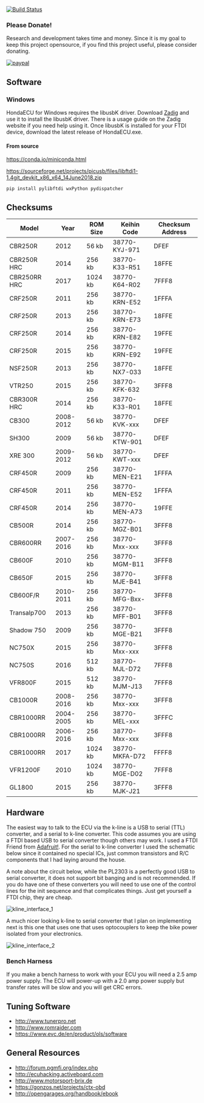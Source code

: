 [![Build Status](https://ci.appveyor.com/api/projects/status/rigvo8jwvgaxcbtp?svg=true)](https://ci.appveyor.com/project/RyanHope/hondaecu)

### Please Donate!

Research and development takes time and money. Since it is my goal to keep this project opensource, if you find this project useful, please consider donating.

[![paypal](https://www.paypalobjects.com/en_US/i/btn/btn_donateCC_LG.gif)](https://www.paypal.com/cgi-bin/webscr?cmd=_s-xclick&hosted_button_id=XL3H864LE567E)

## Software

### Windows

HondaECU for Windows requires the libusbK driver. Download [Zadig](https://zadig.akeo.ie/) and use it to install the libusbK driver. There is a usage guide on the Zadig website if you need help using it. Once libusbK is installed for your FTDI device, download the latest release of HondaECU.exe.


#### From source

 https://conda.io/miniconda.html
 
 https://sourceforge.net/projects/picusb/files/libftdi1-1.4git_devkit_x86_x64_14June2018.zip

 ```
pip install pylibftdi wxPython pydispatcher
 ```

## Checksums

| Model        | Year      | ROM Size | Keihin Code    | Checksum Address |
|--------------|-----------|----------|----------------|------------------|
| CBR250R      | 2012      | 56 kb    | 38770-KYJ-971  | DFEF             |
| CBR250R HRC  | 2014      | 256 kb   | 38770-K33-R51  | 18FFE            |
| CBR250RR HRC | 2017      | 1024 kb  | 38770-K64-R02  | 7FFF8            |
| CRF250R      | 2011      | 256 kb   | 38770-KRN-E52  | 1FFFA            |
| CRF250R      | 2013      | 256 kb   | 38770-KRN-E73  | 18FFE            |
| CRF250R      | 2014      | 256 kb   | 38770-KRN-E82  | 19FFE            |
| CRF250R      | 2015      | 256 kb   | 38770-KRN-E92  | 19FFE            |
| NSF250R      | 2013      | 256 kb   | 38770-NX7-033  | 18FFE            |
| VTR250       | 2015      | 256 kb   | 38770-KFK-632  | 3FFF8            |
| CBR300R HRC  | 2014      | 256 kb   | 38770-K33-R01  | 18FFE            |
| CB300        | 2008-2012 | 56 kb    | 38770-KVK-xxx  | DFEF             |
| SH300        | 2009      | 56 kb    | 38770-KTW-901  | DFEF             |
| XRE 300      | 2009-2012 | 56 kb    | 38770-KWT-xxx  | DFEF             |
| CRF450R      | 2009      | 256 kb   | 38770-MEN-E21  | 1FFFA            |
| CRF450R      | 2011      | 256 kb   | 38770-MEN-E52  | 1FFFA            |
| CRF450R      | 2014      | 256 kb   | 38770-MEN-A73  | 19FFE            |
| CB500R       | 2014      | 256 kb   | 38770-MGZ-B01  | 3FFF8            |
| CBR600RR     | 2007-2016 | 256 kb   | 38770-Mxx-xxx  | 3FFF8            |
| CB600F       | 2010      | 256 kb   | 38770-MGM-B11  | 3FFF8            |
| CB650F       | 2015      | 256 kb   | 38770-MJE-B41  | 3FFF8            |
| CB600F/R     | 2010-2011 | 256 kb   | 38770-MFG-Bxx- | 3FFF8            |
| Transalp700  | 2013      | 256 kb   | 38770-MFF-B01  | 3FFF8            |
| Shadow 750   | 2009      | 256 kb   | 38770-MGE-B21  | 3FFF8            |
| NC750X       | 2015      | 256 kb   | 38770-Mxx-xxx  | 3FFF8            |
| NC750S       | 2016      | 512 kb   | 38770-MJL-D72  | 7FFF8            |
| VFR800F      | 2015      | 512 kb   | 38770-MJM-J13  | 7FFF8            |
| CB1000R      | 2008-2016 | 256 kb   | 38770-Mxx-xxx  | 3FFF8            |
| CBR1000RR    | 2004-2005 | 256 kb   | 38770-MEL-xxx  | 3FFFC            |
| CBR1000RR    | 2006-2016 | 256 kb   | 38770-Mxx-xxx  | 3FFF8            |
| CBR1000RR    | 2017      | 1024 kb  | 38770-MKFA-D72 | FFFF8            |
| VFR1200F     | 2010      | 1024 kb  | 38770-MGE-D02  | 7FFF8            |
| GL1800       | 2015      | 256 kb   | 38770-MJK-J21  | 3FFF8            |


## Hardware

The easiest way to talk to the ECU via the k-line is a USB to serial (TTL) converter,
and a serial to k-line converter. This code assumes you are using a FTDI based USB to
serial converter though others may work. I used a FTDI Friend from [Adafruit!](https://www.adafruit.com/product/284).
For the serial to k-line converter I used the schematic below since it contained no
special ICs, just common transistors and R/C components that I had laying around the house.

A note about the circuit below, while the PL2303 is a perfectly good USB to serial converter, it does not support bit banging and is not recommended. If you do have one of these converters you will need to use one of the control lines for the init sequence and that complicates things. Just get yourself a FTDI chip, they are cheap.

![kline_interface_1](http://pinoutguide.com/images/upload/pinout_117944425_image.png)

A much nicer looking k-line to serial converter that I plan on implementing next is
this one that uses one that uses optocouplers to keep the bike power isolated from
your electronics.

![kline_interface_2](http://projects.gonzos.net/wp-content/uploads/2017/04/CTX-kline-interface-1024x514.png)


### Bench Harness

If you make a bench harness to work with your ECU you will need a 2.5 amp power supply. The ECU will power-up with a 2.0 amp power supply but transfer rates will be slow and you will get CRC errors.

## Tuning Software

* http://www.tunerpro.net
* http://www.romraider.com
* https://www.evc.de/en/product/ols/software


## General Resources

* http://forum.pgmfi.org/index.php
* http://ecuhacking.activeboard.com
* http://www.motorsport-brix.de
* https://gonzos.net/projects/ctx-obd
* http://opengarages.org/handbook/ebook
